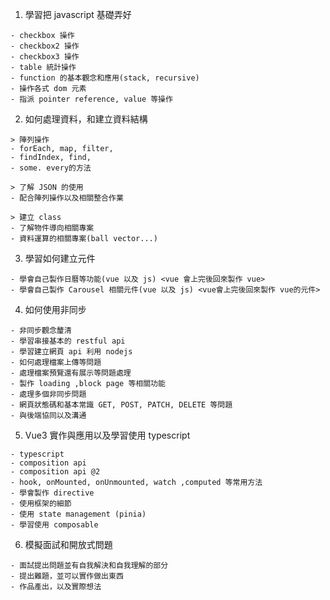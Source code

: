 1. 學習把 javascript 基礎弄好
```
- checkbox 操作
- checkbox2 操作
- checkbox3 操作
- table 統計操作
- function 的基本觀念和應用(stack, recursive)
- 操作各式 dom 元素
- 指派 pointer reference, value 等操作

```
2. 如何處理資料，和建立資料結構
```
> 陣列操作
- forEach, map, filter, 
- findIndex, find, 
- some. every的方法

> 了解 JSON 的使用
- 配合陣列操作以及相關整合作業

> 建立 class 
- 了解物件導向相關專案
- 資料運算的相關專案(ball vector...)

```

3. 學習如何建立元件
```
- 學會自己製作日曆等功能(vue 以及 js) <vue 會上完後回來製作 vue>
- 學會自己製作 Carousel 相關元件(vue 以及 js) <vue會上完後回來製作 vue的元件>

```

4. 如何使用非同步 
```
- 非同步觀念釐清
- 學習串接基本的 restful api 
- 學習建立網頁 api 利用 nodejs
- 如何處理檔案上傳等問題
- 處理檔案預覽還有展示等問題處理
- 製作 loading ,block page 等相關功能
- 處理多個非同步問題
- 網頁狀態碼和基本常識 GET, POST, PATCH, DELETE 等問題
- 與後端協同以及溝通 

```

5. Vue3 實作與應用以及學習使用 typescript 
```
- typescript
- composition api
- composition api @2
- hook, onMounted, onUnmounted, watch ,computed 等常用方法
- 學會製作 directive
- 使用框架的細節
- 使用 state management (pinia)
- 學習使用 composable
```
6. 模擬面試和開放式問題
```
- 面試提出問題並有自我解決和自我理解的部分
- 提出難題，並可以實作做出東西
- 作品產出，以及實際想法

```

